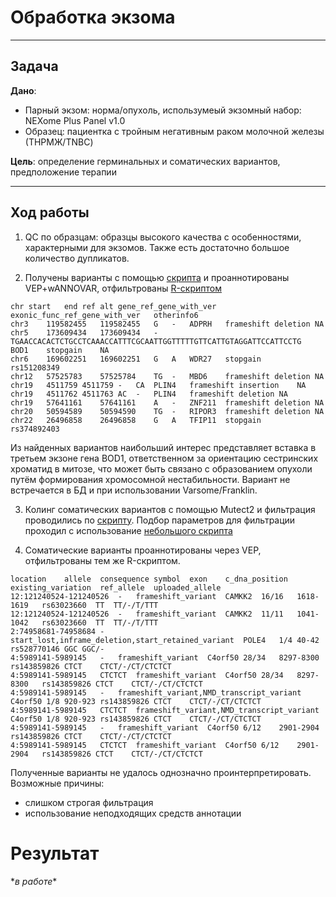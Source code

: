 # Обработка экзома  
  

---

## Задача
**Дано**:
- Парный экзом: норма/опухоль, использумеый экзомный набор: NEXome Plus Panel v1.0
- Образец: пациентка с тройным негативным раком молочной железы (ТНРМЖ/TNBC)

**Цель**: определение герминальных и соматических вариантов, предположение терапии

---

##  Ход работы  
1. QC по образцам: образцы высокого качества с особенностями, характерными для экзомов. Также есть достаточно большое количество дупликатов.

2. Получены варианты с помощью [скрипта](norm_vcf.sh) и проаннотированы VEP+wANNOVAR, отфильтрованы [R-скриптом](anotation.R)
```
chr	start	end	ref	alt	gene_ref_gene_with_ver	exonic_func_ref_gene_with_ver	otherinfo6
chr3	119582455	119582455	G	-	ADPRH	frameshift deletion	NA
chr5	173609434	173609434	-	TGAACCACACTCTGCCTCAAACCATTTCGCAATTGGTTTTTGTTCATTGTAGGATTCCATTCCTG	BOD1	stopgain	NA
chr6	169602251	169602251	G	A	WDR27	stopgain	rs151208349
chr12	57525783	57525784	TG	-	MBD6	frameshift deletion	NA
chr19	4511759	4511759	-	CA	PLIN4	frameshift insertion	NA
chr19	4511762	4511763	AC	-	PLIN4	frameshift deletion	NA
chr19	57641161	57641161	A	-	ZNF211	frameshift deletion	NA
chr20	50594589	50594590	TG	-	RIPOR3	frameshift deletion	NA
chr22	26496858	26496858	G	A	TFIP11	stopgain	rs374892403
```

Из найденных вариантов наибольший интерес представляет вставка в третьем экзоне гена BOD1, ответственном за ориентацию сестринских хроматид в митозе, что может быть связано с образованием опухоли путём формирования хромосомной нестабильности. Вариант не встречается в БД и при использовании Varsome/Franklin.

3. Колинг соматических вариантов с помощью Mutect2 и фильтрация проводились по [скрипту](tumor_to_vcf.sh). Подбор параметров для фильтрации проходил с использование [небольшого скрипта](mean.sh)

4. Соматические варианты проаннотированы через VEP, отфильтрованы тем же R-скриптом.
```
location	allele	consequence	symbol	exon	c_dna_position	existing_variation	ref_allele	uploaded_allele
12:121240524-121240526	-	frameshift_variant	CAMKK2	16/16	1618-1619	rs63023660	TT	TT/-/T/TTT
12:121240524-121240526	-	frameshift_variant	CAMKK2	11/11	1041-1042	rs63023660	TT	TT/-/T/TTT
2:74958681-74958684	-	start_lost,inframe_deletion,start_retained_variant	POLE4	1/4	40-42	rs528770146	GGC	GGC/-
4:5989141-5989145	-	frameshift_variant	C4orf50	28/34	8297-8300	rs143859826	CTCT	CTCT/-/CT/CTCTCT
4:5989141-5989145	CTCTCT	frameshift_variant	C4orf50	28/34	8297-8300	rs143859826	CTCT	CTCT/-/CT/CTCTCT
4:5989141-5989145	-	frameshift_variant,NMD_transcript_variant	C4orf50	1/8	920-923	rs143859826	CTCT	CTCT/-/CT/CTCTCT
4:5989141-5989145	CTCTCT	frameshift_variant,NMD_transcript_variant	C4orf50	1/8	920-923	rs143859826	CTCT	CTCT/-/CT/CTCTCT
4:5989141-5989145	-	frameshift_variant	C4orf50	6/12	2901-2904	rs143859826	CTCT	CTCT/-/CT/CTCTCT
4:5989141-5989145	CTCTCT	frameshift_variant	C4orf50	6/12	2901-2904	rs143859826	CTCT	CTCT/-/CT/CTCTCT
```
Полученные варианты не удалось однозначно проинтерпретировать. Возможные причины:
- слишком строгая фильтрация
- использование неподходящих средств аннотации

# Результат
\**в работе*\* 